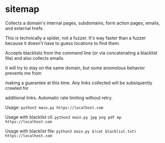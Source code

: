 # sitemap
Collects a domain's internal pages, subdomains, form action pages, emails, and external hrefs.


This is technically a spider, not a fuzzer. It's way faster than a fuzzer because it doesn't have to guess locations to find them.

Accepts blacklists from the command line (or via concatenating a blacklist file) and also collects emails.

It will try to stay on the same domain, but some anomolous behavior prevents me from

making a guarantee at this time. Any links collected will be subsiquently crawled for

additional links. Automatic rate limiting without retry.

Usage: ```python3 main.py https://localhost.com```

Usage with blacklist cli: ```python3 main.py jpg png pdf mp https://localhost.com```

Usage with blacklist file: ```python3 main.py $(cat blacklist.txt) https://localhost.com```



